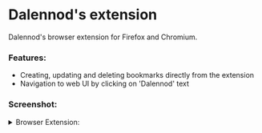 # Dalennod's extension

Dalennod's browser extension for Firefox and Chromium.

### Features:

- Creating, updating and deleting bookmarks directly from the extension
- Navigation to web UI by clicking on 'Dalennod' text

### Screenshot:
<details>
<summary>Browser Extension:</summary>

![Browser extension](/screenshot/ff-ext.png)
</details>
